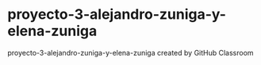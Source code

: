 # proyecto-3-alejandro-zuniga-y-elena-zuniga
proyecto-3-alejandro-zuniga-y-elena-zuniga created by GitHub Classroom
